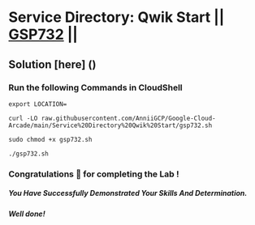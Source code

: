 # Service Directory: Qwik Start || [GSP732](https://www.cloudskillsboost.google/focuses/12412?parent=catalog) ||

## Solution [here] ()

### Run the following Commands in CloudShell

```
export LOCATION=
```
```
curl -LO raw.githubusercontent.com/AnniiGCP/Google-Cloud-Arcade/main/Service%20Directory%20Qwik%20Start/gsp732.sh

sudo chmod +x gsp732.sh

./gsp732.sh
```

### Congratulations 🎉 for completing the Lab !

##### *You Have Successfully Demonstrated Your Skills And Determination.*

#### *Well done!*

 

 
